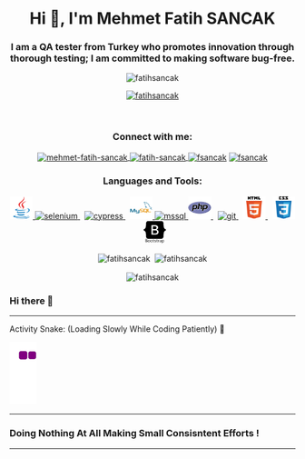 <center>
<h1 align="center">Hi 👋, I'm Mehmet Fatih SANCAK</h1>

<h3 align="center">I am a QA tester from Turkey who promotes innovation through thorough testing; I am committed to making software bug-free.</h3>

<p align="center"> <img src="https://komarev.com/ghpvc/?username=fatihsancak&label=Profile%20views&color=0e75b6&style=flat" alt="fatihsancak" /> </p>

<p align="center"> <a href="https://github.com/ryo-ma/github-profile-trophy"><img src="https://github-profile-trophy.vercel.app/?username=fatihsancak" alt="fatihsancak" /></a></p>

<p align="center"> <a href="https://twitter.com/" target="blank"><img src="https://img.shields.io/twitter/follow/?logo=twitter&style=for-the-badge" alt="" /></a> </p>

<h3 align="center">Connect with me:</h3>
<p align="center">
    <a href="https://linkedin.com/in/mehmet-fatih-sancak" target="blank">
        <img align="center" src="https://raw.githubusercontent.com/rahuldkjain/github-profile-readme-generator/master/src/images/icons/Social/linked-in-alt.svg" alt="mehmet-fatih-sancak" height="30" width="40" />
    </a>
    <a href="https://stackoverflow.com/users/fatih-sancak" target="blank">
        <img align="center" src="https://raw.githubusercontent.com/rahuldkjain/github-profile-readme-generator/master/src/images/icons/Social/stack-overflow.svg" alt="fatih-sancak" height="30" width="40" />
    </a>
    <a href="https://www.hackerrank.com/fsancak" target="blank">
        <img align="center" src="https://raw.githubusercontent.com/rahuldkjain/github-profile-readme-generator/master/src/images/icons/Social/hackerrank.svg" alt="fsancak" height="30" width="40" /></a>
    <a href="https://www.leetcode.com/fsancak" target="blank">
        <img align="center" src="https://raw.githubusercontent.com/rahuldkjain/github-profile-readme-generator/master/src/images/icons/Social/leet-code.svg" alt="fsancak" height="30" width="40" />
    </a>
</p>

<h3 align="center">Languages and Tools:</h3>

<p align="center"> 
    <a href="https://www.java.com" target="_blank" rel="noreferrer">
        <img src="https://raw.githubusercontent.com/devicons/devicon/master/icons/java/java-original.svg" alt="java" width="40" height="40"/>
    </a>
    <a href="https://www.selenium.dev" target="_blank" rel="noreferrer">
        <img src="https://raw.githubusercontent.com/detain/svg-logos/780f25886640cef088af994181646db2f6b1a3f8/svg/selenium-logo.svg" alt="selenium" width="40" height="40"/>
    </a>&nbsp;
    <a href="https://www.cypress.io" target="_blank" rel="noreferrer">
        <img src="https://raw.githubusercontent.com/simple-icons/simple-icons/6e46ec1fc23b60c8fd0d2f2ff46db82e16dbd75f/icons/cypress.svg" alt="cypress" width="40" height="40"/>
    </a>&nbsp;
    <a href="https://www.mysql.com/" target="_blank" rel="noreferrer">
        <img src="https://raw.githubusercontent.com/devicons/devicon/master/icons/mysql/mysql-original-wordmark.svg" alt="mysql" width="40" height="40"/>
    </a>
    <a href="https://www.microsoft.com/en-us/sql-server" target="_blank" rel="noreferrer">
        <img src="https://www.svgrepo.com/show/303229/microsoft-sql-server-logo.svg" alt="mssql" width="40" height="40"/>
    </a>
    <a href="https://www.php.net" target="_blank" rel="noreferrer">
     <img src="https://raw.githubusercontent.com/devicons/devicon/master/icons/php/php-original.svg" alt="php" width="40" height="40"/>
    </a>&nbsp;
    <a href="https://git-scm.com/" target="_blank" rel="noreferrer">
        <img src="https://www.vectorlogo.zone/logos/git-scm/git-scm-icon.svg" alt="git" width="40" height="40"/>
    </a>&nbsp;
        <a href="https://www.w3.org/html/" target="_blank" rel="noreferrer">
        <img src="https://raw.githubusercontent.com/devicons/devicon/master/icons/html5/html5-original-wordmark.svg" alt="html5" width="40" height="40"/>
    </a>&nbsp;
    <a href="https://www.w3schools.com/css/" target="_blank" rel="noreferrer">
        <img src="https://raw.githubusercontent.com/devicons/devicon/master/icons/css3/css3-original-wordmark.svg" alt="css3" width="40" height="40"/>
    </a>&nbsp;
    <a href="https://getbootstrap.com" target="_blank" rel="noreferrer"> 
        <img src="https://raw.githubusercontent.com/devicons/devicon/master/icons/bootstrap/bootstrap-plain-wordmark.svg" alt="bootstrap" width="40" height="40"/>
    </a>
</p>
<p align="center">
    <img align="center" src="https://github-readme-stats.vercel.app/api/top-langs?username=fatihsancak&show_icons=true&locale=en&layout=compact" alt="fatihsancak" />&nbsp;
    <img align="center" src="https://github-readme-stats.vercel.app/api?username=fatihsancak&show_icons=true&locale=en" alt="fatihsancak" /></p>
<p align="center"><img align="center" src="https://github-readme-streak-stats.herokuapp.com/?user=fatihsancak&" alt="fatihsancak" /></p>
</center>

### Hi there 👋
*********
Activity Snake: (Loading Slowly While Coding Patiently)  🐍 

![snake gif](https://github.com/fatihsancak/fatihsancak/blob/output/github-contribution-grid-snake.gif)
*********
<h3>Doing Nothing At All Making Small Consisntent Efforts !</h3>

*********
